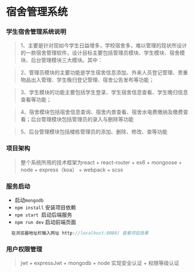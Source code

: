 # 宿舍管理系统

### 学生宿舍管理系统说明

> 1、主要是针对现如今学生日益增多，学校宿舍多，难以管理的现状所设计的一款宿舍管理软件，设计目标主要包括管理员模块、学生模块、宿舍模块、后台管理模块三大模块。其中：


>2、管理员模块的主要功能是学生宿舍信息添加、外来人员登记管理、贵重物品出入管理、学生晚归登记管理、宿舍公告发布等功能；


>3、学生模块的功能主要包括学生登录、学生宿舍信息查看、学生晚归信息查看等功能；


>4、宿舍模块包括宿舍信息查询、宿舍内景查看、宿舍水电费缴纳及缴费查看；后台管理模块包括管理员的录入与删除等功能


>5、后台管理模块包括楼栋管理员的添加、删除、修改、查等功能

### 项目架构
> 整个系统所用的技术框架为react + react-router + es6 + mongoose + node + express（koa） + webpack + scss

### 服务启动
* 启动`mongodb`
* `npm install` 安装项目依赖
* `npm start`  启动后端服务
* `npm run dev` 启动前端页面

```JavaScript
  在浏览器地址栏输入网址 http://localhost:8088/ 查看项目效果
```

### 用户权限管理

> jwt + expressJwt + mongodb + node 实现安全认证 + 权限等级认证
